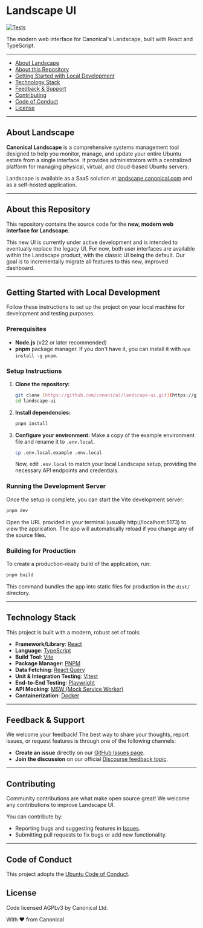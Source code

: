 # Landscape UI

[![Tests](https://github.com/canonical/landscape-ui/actions/workflows/run-tests.yml/badge.svg)](https://github.com/canonical/landscape-ui/actions/workflows/run-tests.yml)

The modern web interface for Canonical's Landscape, built with React and TypeScript.

---

- [About Landscape](#about-landscape)
- [About this Repository](#about-this-repository)
- [Getting Started with Local Development](#getting-started-with-local-development)
- [Technology Stack](#technology-stack)
- [Feedback & Support](#feedback--support)
- [Contributing](#contributing)
- [Code of Conduct](#code-of-conduct)
- [License](#license)

---

## About Landscape

**Canonical Landscape** is a comprehensive systems management tool designed to help you monitor, manage, and update your entire Ubuntu estate from a single interface. It provides administrators with a centralized platform for managing physical, virtual, and cloud-based Ubuntu servers.

Landscape is available as a SaaS solution at [landscape.canonical.com](https://landscape.canonical.com/) and as a self-hosted application.



---

## About this Repository

This repository contains the source code for the **new, modern web interface for Landscape**.

This new UI is currently under active development and is intended to eventually replace the legacy UI. For now, both user interfaces are available within the Landscape product, with the classic UI being the default. Our goal is to incrementally migrate all features to this new, improved dashboard.

---

## Getting Started with Local Development

Follow these instructions to set up the project on your local machine for development and testing purposes.

### Prerequisites

* **Node.js** (v22 or later recommended)
* **pnpm** package manager. If you don't have it, you can install it with `npm install -g pnpm`.

### Setup Instructions

1.  **Clone the repository:**
    ```bash
    git clone [https://github.com/canonical/landscape-ui.git](https://github.com/canonical/landscape-ui.git)
    cd landscape-ui
    ```

2.  **Install dependencies:**
    ```bash
    pnpm install
    ```

3.  **Configure your environment:**
    Make a copy of the example environment file and rename it to `.env.local`.
    ```bash
    cp .env.local.example .env.local
    ```
    Now, edit `.env.local` to match your local Landscape setup, providing the necessary API endpoints and credentials.

### Running the Development Server

Once the setup is complete, you can start the Vite development server:

```bash
pnpm dev
```

Open the URL provided in your terminal (usually http://localhost:5173) to view the application. The app will automatically reload if you change any of the source files.

### Building for Production

To create a production-ready build of the application, run:

```bash
pnpm build
```
This command bundles the app into static files for production in the `dist/` directory.

---

## Technology Stack

This project is built with a modern, robust set of tools:

* **Framework/Library**: [React](https://reactjs.org/)
* **Language**: [TypeScript](https://www.typescriptlang.org/)
* **Build Tool**: [Vite](https://vitejs.dev/)
* **Package Manager**: [PNPM](https://pnpm.io/)
* **Data Fetching**: [React Query](https://tanstack.com/query/latest)
* **Unit & Integration Testing**: [Vitest](https://vitest.dev/)
* **End-to-End Testing**: [Playwright](https://playwright.dev/)
* **API Mocking**: [MSW (Mock Service Worker)](https://mswjs.io/)
* **Containerization**: [Docker](https://www.docker.com/)

---

## Feedback & Support

We welcome your feedback! The best way to share your thoughts, report issues, or request features is through one of the following channels:

* **Create an issue** directly on our [GitHub Issues page](https://github.com/canonical/landscape-ui/issues).
* **Join the discussion** on our official [Discourse feedback topic](https://discourse.ubuntu.com/t/feedback-on-the-new-web-portal/50528).

---

## Contributing

Community contributions are what make open source great! We welcome any contributions to improve Landscape UI.

You can contribute by:

* Reporting bugs and suggesting features in [Issues](https://github.com/canonical/landscape-ui/issues).
* Submitting pull requests to fix bugs or add new functionality.

---

## Code of Conduct

This project adopts the [Ubuntu Code of Conduct](https://ubuntu.com/community/code-of-conduct).

## License

Code licensed AGPLv3 by Canonical Ltd.

With ♥ from Canonical